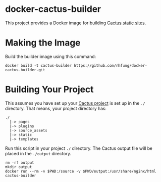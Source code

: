 # docker-cactus-builder

This project provides a Docker image for building [Cactus static sites](https://github.com/eudicots/Cactus).

Making the Image
===============

Build the builder image using this command:

    docker build -t cactus-builder https://github.com/rhfung/docker-cactus-builder.git

Building Your Project
===============

This assumes you have set up your [Cactus project](https://github.com/eudicots/Cactus) is set up in the `./` directory.
That means, your project directory has:

    ./
      |-> pages
      |-> plugins
      |-> source_assets
      |-> static
      |-> templates

Run this script in your project `./` directory. The Cactus output file will be placed in the `./output` directory.

    rm -rf output
    mkdir output
    docker run --rm -v $PWD:/source -v $PWD/output:/usr/share/nginx/html cactus-builder 
